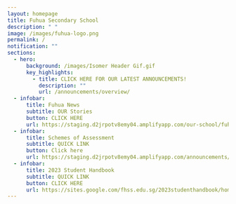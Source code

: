 ```yaml
---
layout: homepage
title: Fuhua Secondary School
description: " "
image: /images/fuhua-logo.png
permalink: /
notification: ""
sections:
  - hero:
      background: /images/Isomer Header Gif.gif
      key_highlights:
        - title: CLICK HERE FOR OUR LATEST ANNOUNCEMENTS!
          description: ""
          url: /announcements/overview/
  - infobar:
      title: Fuhua News
      subtitle: OUR Stories
      button: CLICK HERE
      url: https://staging.d2jrpotv8emy04.amplifyapp.com/our-school/fuhua-news/
  - infobar:
      title: Schemes of Assessment
      subtitle: QUICK LINK
      button: Click here
      url: https://staging.d2jrpotv8emy04.amplifyapp.com/announcements/2023-scheme-of-assessments/
  - infobar:
      title: 2023 Student Handbook
      subtitle: QUICK LINK
      button: CLICK HERE
      url: https://sites.google.com/fhss.edu.sg/2023studenthandbook/home
---
```

